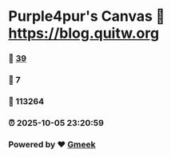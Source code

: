 # Purple4pur's Canvas :link: https://blog.quitw.org 
### :page_facing_up: [39](https://blog.quitw.org/tag.html) 
### :speech_balloon: 7 
### :hibiscus: 113264 
### :alarm_clock: 2025-10-05 23:20:59 
### Powered by :heart: [Gmeek](https://github.com/Meekdai/Gmeek)
